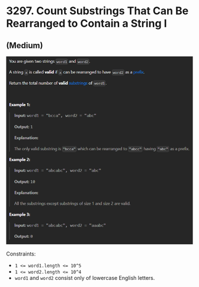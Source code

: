 # 3297. Count Substrings That Can Be Rearranged to Contain a String I
## (Medium)

![alt text]({1802DD9C-B51F-4231-88C1-BF8786A0E053}.png)

Constraints:

- `1 <= word1.length <= 10^5`
- `1 <= word2.length <= 10^4`
- `word1` and `word2` consist only of lowercase English letters.